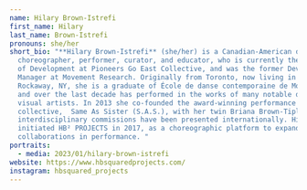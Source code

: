 ```yaml
---
name: Hilary Brown-Istrefi
first_name: Hilary
last_name: Brown-Istrefi
pronouns: she/her
short_bio: "**Hilary Brown-Istrefi** (she/her) is a Canadian-American director,
  choreographer, performer, curator, and educator, who is currently the Director
  of Development at Pioneers Go East Collective, and was the former Development
  Manager at Movement Research. Originally from Toronto, now living in Far
  Rockaway, NY, she is a graduate of École de danse contemporaine de Montréal,
  and over the last decade has performed in the works of many notable dance and
  visual artists. In 2013 she co-founded the award-winning performance
  collective,  Same As Sister (S.A.S.), with her twin Briana Brown-Tipley. Their
  interdisciplinary commissions have been presented internationally. Hilary
  initiated HB² PROJECTS in 2017, as a choreographic platform to expand her
  collaborations in performance. "
portraits:
  - media: 2023/01/hilary-brown-istrefi
website: https://www.hbsquaredprojects.com/
instagram: hbsquared_projects
---
```

